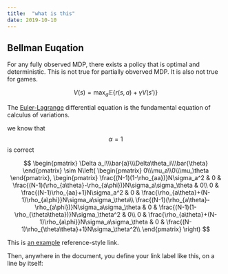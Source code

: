 ```yaml
---
title:  "what is this"
date: 2019-10-10
---
```


## Bellman Euqation

For any fully observed MDP, there exists a policy that is optimal and deterministic. This is not true for partially obverved MDP. It is also not true for games.

$$ V(s)=\max_a\mathbb{E}\{r(s,a)+\gamma V(s')\} $$

The [Euler-Lagrange](https://en.wikipedia.org/wiki/Lagrangian_mechanics) differential equation is the fundamental equation of calculus of variations.

we know that $$\alpha=1$$ is correct

$$
\begin{pmatrix}
\Delta a_i\\\bar{a}\\\Delta\theta_i\\\bar{\theta}
\end{pmatrix}
\sim N\left(
\begin{pmatrix}
0\\\mu_a\\0\\\mu_\theta
\end{pmatrix},
\begin{pmatrix}
\frac{(N-1)(1-\rho_{aa})}N\sigma_a^2 & 0 & \frac{(N-1)(\rho_{a\theta}-\rho_{a\phi})}N\sigma_a\sigma_\theta & 0\\
0 & \frac{(N-1)\rho_{aa}+1}N\sigma_a^2 & 0 & \frac{\rho_{a\theta}+(N-1)\rho_{a\phi}}N\sigma_a\sigma_\theta\\
 \frac{(N-1)(\rho_{a\theta}-\rho_{a\phi})}N\sigma_a\sigma_\theta & 0 & \frac{(N-1)(1-\rho_{\theta\theta})}N\sigma_\theta^2 & 0\\
0 & \frac{\rho_{a\theta}+(N-1)\rho_{a\phi}}N\sigma_a\sigma_\theta & 0 & \frac{(N-1)\rho_{\theta\theta}+1}N\sigma_\theta^2\\
\end{pmatrix}
\right)
$$


This is [an example][1] reference-style link.

Then, anywhere in the document, you define your link label like this, on a line by itself:

[1]: http://example.com/  "Optional hhh Title Here"
